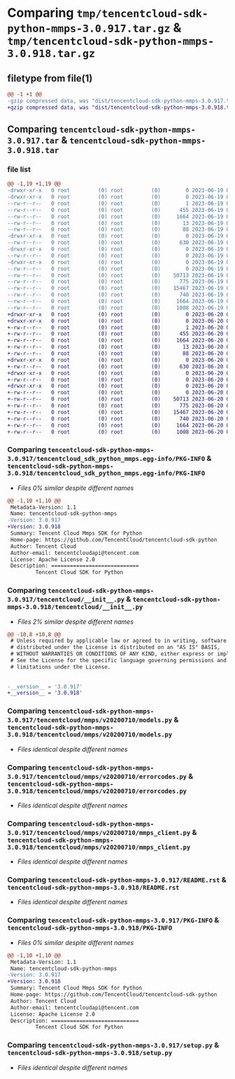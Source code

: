 # Comparing `tmp/tencentcloud-sdk-python-mmps-3.0.917.tar.gz` & `tmp/tencentcloud-sdk-python-mmps-3.0.918.tar.gz`

## filetype from file(1)

```diff
@@ -1 +1 @@
-gzip compressed data, was "dist/tencentcloud-sdk-python-mmps-3.0.917.tar", last modified: Mon Jun 19 00:29:12 2023, max compression
+gzip compressed data, was "dist/tencentcloud-sdk-python-mmps-3.0.918.tar", last modified: Tue Jun 20 02:44:16 2023, max compression
```

## Comparing `tencentcloud-sdk-python-mmps-3.0.917.tar` & `tencentcloud-sdk-python-mmps-3.0.918.tar`

### file list

```diff
@@ -1,19 +1,19 @@
-drwxr-xr-x   0 root         (0) root         (0)        0 2023-06-19 00:29:12.000000 tencentcloud-sdk-python-mmps-3.0.917/
-drwxr-xr-x   0 root         (0) root         (0)        0 2023-06-19 00:29:12.000000 tencentcloud-sdk-python-mmps-3.0.917/tencentcloud_sdk_python_mmps.egg-info/
--rw-r--r--   0 root         (0) root         (0)        1 2023-06-19 00:29:12.000000 tencentcloud-sdk-python-mmps-3.0.917/tencentcloud_sdk_python_mmps.egg-info/dependency_links.txt
--rw-r--r--   0 root         (0) root         (0)      455 2023-06-19 00:29:12.000000 tencentcloud-sdk-python-mmps-3.0.917/tencentcloud_sdk_python_mmps.egg-info/SOURCES.txt
--rw-r--r--   0 root         (0) root         (0)     1664 2023-06-19 00:29:12.000000 tencentcloud-sdk-python-mmps-3.0.917/tencentcloud_sdk_python_mmps.egg-info/PKG-INFO
--rw-r--r--   0 root         (0) root         (0)       13 2023-06-19 00:29:12.000000 tencentcloud-sdk-python-mmps-3.0.917/tencentcloud_sdk_python_mmps.egg-info/top_level.txt
--rw-r--r--   0 root         (0) root         (0)       88 2023-06-19 00:29:12.000000 tencentcloud-sdk-python-mmps-3.0.917/setup.cfg
-drwxr-xr-x   0 root         (0) root         (0)        0 2023-06-19 00:29:12.000000 tencentcloud-sdk-python-mmps-3.0.917/tencentcloud/
--rw-r--r--   0 root         (0) root         (0)      630 2023-06-19 00:29:11.000000 tencentcloud-sdk-python-mmps-3.0.917/tencentcloud/__init__.py
-drwxr-xr-x   0 root         (0) root         (0)        0 2023-06-19 00:29:12.000000 tencentcloud-sdk-python-mmps-3.0.917/tencentcloud/mmps/
--rw-r--r--   0 root         (0) root         (0)        0 2023-06-19 00:29:11.000000 tencentcloud-sdk-python-mmps-3.0.917/tencentcloud/mmps/__init__.py
-drwxr-xr-x   0 root         (0) root         (0)        0 2023-06-19 00:29:12.000000 tencentcloud-sdk-python-mmps-3.0.917/tencentcloud/mmps/v20200710/
--rw-r--r--   0 root         (0) root         (0)        0 2023-06-19 00:29:11.000000 tencentcloud-sdk-python-mmps-3.0.917/tencentcloud/mmps/v20200710/__init__.py
--rw-r--r--   0 root         (0) root         (0)    50713 2023-06-19 00:29:11.000000 tencentcloud-sdk-python-mmps-3.0.917/tencentcloud/mmps/v20200710/models.py
--rw-r--r--   0 root         (0) root         (0)      775 2023-06-19 00:29:11.000000 tencentcloud-sdk-python-mmps-3.0.917/tencentcloud/mmps/v20200710/errorcodes.py
--rw-r--r--   0 root         (0) root         (0)    15467 2023-06-19 00:29:11.000000 tencentcloud-sdk-python-mmps-3.0.917/tencentcloud/mmps/v20200710/mmps_client.py
--rw-r--r--   0 root         (0) root         (0)      740 2023-06-19 00:29:11.000000 tencentcloud-sdk-python-mmps-3.0.917/README.rst
--rw-r--r--   0 root         (0) root         (0)     1664 2023-06-19 00:29:12.000000 tencentcloud-sdk-python-mmps-3.0.917/PKG-INFO
--rw-r--r--   0 root         (0) root         (0)     1008 2023-06-19 00:29:11.000000 tencentcloud-sdk-python-mmps-3.0.917/setup.py
+drwxr-xr-x   0 root         (0) root         (0)        0 2023-06-20 02:44:16.000000 tencentcloud-sdk-python-mmps-3.0.918/
+drwxr-xr-x   0 root         (0) root         (0)        0 2023-06-20 02:44:16.000000 tencentcloud-sdk-python-mmps-3.0.918/tencentcloud_sdk_python_mmps.egg-info/
+-rw-r--r--   0 root         (0) root         (0)        1 2023-06-20 02:44:16.000000 tencentcloud-sdk-python-mmps-3.0.918/tencentcloud_sdk_python_mmps.egg-info/dependency_links.txt
+-rw-r--r--   0 root         (0) root         (0)      455 2023-06-20 02:44:16.000000 tencentcloud-sdk-python-mmps-3.0.918/tencentcloud_sdk_python_mmps.egg-info/SOURCES.txt
+-rw-r--r--   0 root         (0) root         (0)     1664 2023-06-20 02:44:16.000000 tencentcloud-sdk-python-mmps-3.0.918/tencentcloud_sdk_python_mmps.egg-info/PKG-INFO
+-rw-r--r--   0 root         (0) root         (0)       13 2023-06-20 02:44:16.000000 tencentcloud-sdk-python-mmps-3.0.918/tencentcloud_sdk_python_mmps.egg-info/top_level.txt
+-rw-r--r--   0 root         (0) root         (0)       88 2023-06-20 02:44:16.000000 tencentcloud-sdk-python-mmps-3.0.918/setup.cfg
+drwxr-xr-x   0 root         (0) root         (0)        0 2023-06-20 02:44:16.000000 tencentcloud-sdk-python-mmps-3.0.918/tencentcloud/
+-rw-r--r--   0 root         (0) root         (0)      630 2023-06-20 02:44:16.000000 tencentcloud-sdk-python-mmps-3.0.918/tencentcloud/__init__.py
+drwxr-xr-x   0 root         (0) root         (0)        0 2023-06-20 02:44:16.000000 tencentcloud-sdk-python-mmps-3.0.918/tencentcloud/mmps/
+-rw-r--r--   0 root         (0) root         (0)        0 2023-06-20 02:44:16.000000 tencentcloud-sdk-python-mmps-3.0.918/tencentcloud/mmps/__init__.py
+drwxr-xr-x   0 root         (0) root         (0)        0 2023-06-20 02:44:16.000000 tencentcloud-sdk-python-mmps-3.0.918/tencentcloud/mmps/v20200710/
+-rw-r--r--   0 root         (0) root         (0)        0 2023-06-20 02:44:16.000000 tencentcloud-sdk-python-mmps-3.0.918/tencentcloud/mmps/v20200710/__init__.py
+-rw-r--r--   0 root         (0) root         (0)    50713 2023-06-20 02:44:16.000000 tencentcloud-sdk-python-mmps-3.0.918/tencentcloud/mmps/v20200710/models.py
+-rw-r--r--   0 root         (0) root         (0)      775 2023-06-20 02:44:16.000000 tencentcloud-sdk-python-mmps-3.0.918/tencentcloud/mmps/v20200710/errorcodes.py
+-rw-r--r--   0 root         (0) root         (0)    15467 2023-06-20 02:44:16.000000 tencentcloud-sdk-python-mmps-3.0.918/tencentcloud/mmps/v20200710/mmps_client.py
+-rw-r--r--   0 root         (0) root         (0)      740 2023-06-20 02:44:16.000000 tencentcloud-sdk-python-mmps-3.0.918/README.rst
+-rw-r--r--   0 root         (0) root         (0)     1664 2023-06-20 02:44:16.000000 tencentcloud-sdk-python-mmps-3.0.918/PKG-INFO
+-rw-r--r--   0 root         (0) root         (0)     1008 2023-06-20 02:44:16.000000 tencentcloud-sdk-python-mmps-3.0.918/setup.py
```

### Comparing `tencentcloud-sdk-python-mmps-3.0.917/tencentcloud_sdk_python_mmps.egg-info/PKG-INFO` & `tencentcloud-sdk-python-mmps-3.0.918/tencentcloud_sdk_python_mmps.egg-info/PKG-INFO`

 * *Files 0% similar despite different names*

```diff
@@ -1,10 +1,10 @@
 Metadata-Version: 1.1
 Name: tencentcloud-sdk-python-mmps
-Version: 3.0.917
+Version: 3.0.918
 Summary: Tencent Cloud Mmps SDK for Python
 Home-page: https://github.com/TencentCloud/tencentcloud-sdk-python
 Author: Tencent Cloud
 Author-email: tencentcloudapi@tencent.com
 License: Apache License 2.0
 Description: ============================
         Tencent Cloud SDK for Python
```

### Comparing `tencentcloud-sdk-python-mmps-3.0.917/tencentcloud/__init__.py` & `tencentcloud-sdk-python-mmps-3.0.918/tencentcloud/__init__.py`

 * *Files 2% similar despite different names*

```diff
@@ -10,8 +10,8 @@
 # Unless required by applicable law or agreed to in writing, software
 # distributed under the License is distributed on an "AS IS" BASIS,
 # WITHOUT WARRANTIES OR CONDITIONS OF ANY KIND, either express or implied.
 # See the License for the specific language governing permissions and
 # limitations under the License.
 
 
-__version__ = '3.0.917'
+__version__ = '3.0.918'
```

### Comparing `tencentcloud-sdk-python-mmps-3.0.917/tencentcloud/mmps/v20200710/models.py` & `tencentcloud-sdk-python-mmps-3.0.918/tencentcloud/mmps/v20200710/models.py`

 * *Files identical despite different names*

### Comparing `tencentcloud-sdk-python-mmps-3.0.917/tencentcloud/mmps/v20200710/errorcodes.py` & `tencentcloud-sdk-python-mmps-3.0.918/tencentcloud/mmps/v20200710/errorcodes.py`

 * *Files identical despite different names*

### Comparing `tencentcloud-sdk-python-mmps-3.0.917/tencentcloud/mmps/v20200710/mmps_client.py` & `tencentcloud-sdk-python-mmps-3.0.918/tencentcloud/mmps/v20200710/mmps_client.py`

 * *Files identical despite different names*

### Comparing `tencentcloud-sdk-python-mmps-3.0.917/README.rst` & `tencentcloud-sdk-python-mmps-3.0.918/README.rst`

 * *Files identical despite different names*

### Comparing `tencentcloud-sdk-python-mmps-3.0.917/PKG-INFO` & `tencentcloud-sdk-python-mmps-3.0.918/PKG-INFO`

 * *Files 0% similar despite different names*

```diff
@@ -1,10 +1,10 @@
 Metadata-Version: 1.1
 Name: tencentcloud-sdk-python-mmps
-Version: 3.0.917
+Version: 3.0.918
 Summary: Tencent Cloud Mmps SDK for Python
 Home-page: https://github.com/TencentCloud/tencentcloud-sdk-python
 Author: Tencent Cloud
 Author-email: tencentcloudapi@tencent.com
 License: Apache License 2.0
 Description: ============================
         Tencent Cloud SDK for Python
```

### Comparing `tencentcloud-sdk-python-mmps-3.0.917/setup.py` & `tencentcloud-sdk-python-mmps-3.0.918/setup.py`

 * *Files identical despite different names*

